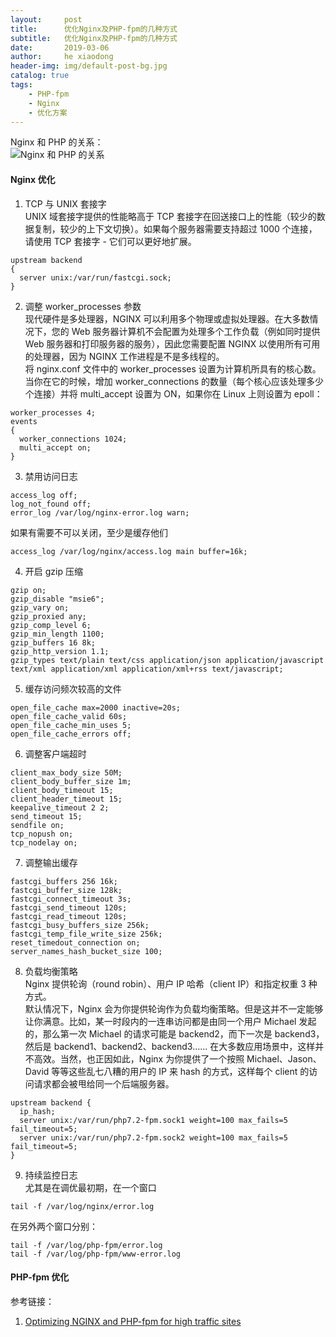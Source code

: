 ```yaml
---
layout:     post
title:      优化Nginx及PHP-fpm的几种方式
subtitle:   优化Nginx及PHP-fpm的几种方式
date:       2019-03-06
author:     he xiaodong
header-img: img/default-post-bg.jpg
catalog: true
tags:
    - PHP-fpm
    - Nginx
    - 优化方案
---
```


Nginx 和 PHP 的关系：<br />
![Nginx 和 PHP 的关系](https://alpha2016.github.io/img/2019-03-06-nginx-and-php.jpg "Nginx 和 PHP 的关系")

#### Nginx 优化
1. TCP 与 UNIX 套接字 <br />
UNIX 域套接字提供的性能略高于 TCP 套接字在回送接口上的性能（较少的数据复制，较少的上下文切换）。如果每个服务器需要支持超过 1000 个连接，请使用 TCP 套接字 - 它们可以更好地扩展。<br />
```text
upstream backend 
{
  server unix:/var/run/fastcgi.sock; 
}
```

2. 调整 worker_processes 参数<br />
现代硬件是多处理器，NGINX 可以利用多个物理或虚拟处理器。在大多数情况下，您的 Web 服务器计算机不会配置为处理多个工作负载（例如同时提供 Web 服务器和打印服务器的服务），因此您需要配置 NGINX 以使用所有可用的处理器，因为 NGINX 工作进程是不是多线程的。<br />
将 nginx.conf 文件中的 worker_processes 设置为计算机所具有的核心数。<br />
当你在它的时候，增加 worker_connections 的数量（每个核心应该处理多少个连接）并将 multi_accept 设置为 ON，如果你在 Linux 上则设置为 epoll：<br />
```text
worker_processes 4;
events 
{ 
  worker_connections 1024; 
  multi_accept on; 
}
```

3. 禁用访问日志<br />
```text
access_log off; 
log_not_found off; 
error_log /var/log/nginx-error.log warn;
```
如果有需要不可以关闭，至少是缓存他们<br />
```text
access_log /var/log/nginx/access.log main buffer=16k;
```

4. 开启 gzip 压缩<br />
```text
gzip on; 
gzip_disable "msie6"; 
gzip_vary on; 
gzip_proxied any; 
gzip_comp_level 6; 
gzip_min_length 1100; 
gzip_buffers 16 8k; 
gzip_http_version 1.1; 
gzip_types text/plain text/css application/json application/javascript text/xml application/xml application/xml+rss text/javascript;
```

5. 缓存访问频次较高的文件<br />
```text
open_file_cache max=2000 inactive=20s; 
open_file_cache_valid 60s; 
open_file_cache_min_uses 5; 
open_file_cache_errors off;
```

6. 调整客户端超时<br />
```text
client_max_body_size 50M; 
client_body_buffer_size 1m; 
client_body_timeout 15; 
client_header_timeout 15; 
keepalive_timeout 2 2; 
send_timeout 15; 
sendfile on; 
tcp_nopush on; 
tcp_nodelay on;
```

7. 调整输出缓存<br />
```text
fastcgi_buffers 256 16k; 
fastcgi_buffer_size 128k; 
fastcgi_connect_timeout 3s; 
fastcgi_send_timeout 120s; 
fastcgi_read_timeout 120s; 
fastcgi_busy_buffers_size 256k; 
fastcgi_temp_file_write_size 256k; 
reset_timedout_connection on; 
server_names_hash_bucket_size 100;
```

8. 负载均衡策略<br />
Nginx 提供轮询（round robin）、用户 IP 哈希（client IP）和指定权重 3 种方式。<br />
默认情况下，Nginx 会为你提供轮询作为负载均衡策略。但是这并不一定能够让你满意。比如，某一时段内的一连串访问都是由同一个用户 Michael 发起的，那么第一次 Michael 的请求可能是 backend2，而下一次是 backend3，然后是 backend1、backend2、backend3…… 在大多数应用场景中，这样并不高效。当然，也正因如此，Nginx 为你提供了一个按照 Michael、Jason、David 等等这些乱七八糟的用户的 IP 来 hash 的方式，这样每个 client 的访问请求都会被甩给同一个后端服务器。<br />
```text
upstream backend {
  ip_hash;
  server unix:/var/run/php7.2-fpm.sock1 weight=100 max_fails=5 fail_timeout=5; 
  server unix:/var/run/php7.2-fpm.sock2 weight=100 max_fails=5 fail_timeout=5; 
}
```

9. 持续监控日志<br />
尤其是在调优最初期，在一个窗口<br />
```text
tail -f /var/log/nginx/error.log
```
在另外两个窗口分别：<br />
```text
tail -f /var/log/php-fpm/error.log
tail -f /var/log/php-fpm/www-error.log
```

#### PHP-fpm 优化



参考链接：
1. [Optimizing NGINX and PHP-fpm for high traffic sites](http://www.softwareprojects.com/resources/programming/t-optimizing-nginx-and-php-fpm-for-high-traffic-sites-2081.html "Optimizing NGINX and PHP-fpm for high traffic sites")
